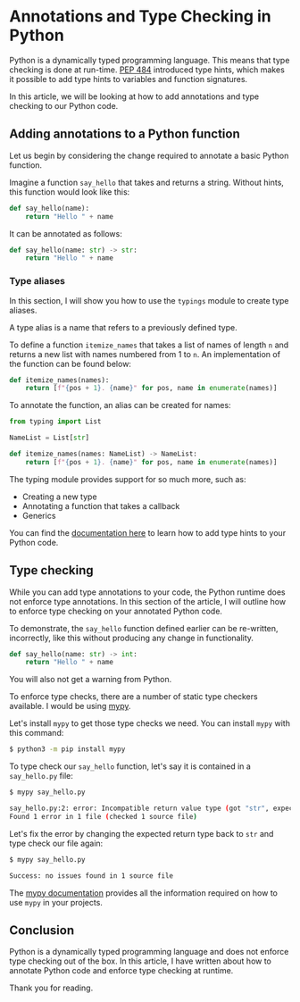 # Annotations and Type Checking in Python

Python is a dynamically typed programming language. This means that type checking is done at run-time. [PEP 484](https://www.python.org/dev/peps/pep-0484/) introduced type hints, which makes it possible to add type hints to variables and function signatures.

In this article, we will be looking at how to add annotations and type checking to our Python code.

## Adding annotations to a Python function

Let us begin by considering the change required to annotate a basic Python function.

Imagine a function `say_hello` that takes and returns a string. Without hints, this function would look like this:

```py
def say_hello(name):
    return "Hello " + name
```

It can be annotated as follows:

```py
def say_hello(name: str) -> str:
    return "Hello " + name
```

### Type aliases

In this section, I will show you how to use the `typings` module to create type aliases.

A type alias is a name that refers to a previously defined type.

To define a function `itemize_names` that takes a list of names of length `n` and returns a new list with names numbered from 1 to `n`. An implementation of the function can be found below:

```py
def itemize_names(names):
    return [f"{pos + 1}. {name}" for pos, name in enumerate(names)]
```

To annotate the function, an alias can be created for names:

```py
from typing import List

NameList = List[str]

def itemize_names(names: NameList) -> NameList:
    return [f"{pos + 1}. {name}" for pos, name in enumerate(names)]
```

The typing module provides support for so much more, such as:

- Creating a new type
- Annotating a function that takes a callback
- Generics

You can find the [documentation here](https://docs.python.org/3/library/typing.html) to learn how to add type hints to your Python code.

## Type checking

While you can add type annotations to your code, the Python runtime does not enforce type annotations. In this section of the article, I will outline how to enforce type checking on your annotated Python code.

To demonstrate, the `say_hello` function defined earlier can be re-written, incorrectly, like this without producing any change in functionality.

```py
def say_hello(name: str) -> int:
    return "Hello " + name
```
You will also not get a warning from Python.

To enforce type checks, there are a number of static type checkers available. I would be using [mypy](http://mypy-lang.org/).

Let's install `mypy` to get those type checks we need. You can install `mypy` with this command:

```sh
$ python3 -m pip install mypy
```

To type check our `say_hello` function, let's say it is contained in a `say_hello.py` file:

```sh
$ mypy say_hello.py 

say_hello.py:2: error: Incompatible return value type (got "str", expected "int")
Found 1 error in 1 file (checked 1 source file)
```

Let's fix the error by changing the expected return type back to `str` and type check our file again:

```sh
$ mypy say_hello.py

Success: no issues found in 1 source file
```

The [mypy documentation](https://mypy.readthedocs.io/en/stable/introduction.html) provides all the information required on how to use `mypy` in your projects.

## Conclusion

Python is a dynamically typed programming language and does not enforce type checking out of the box. In this article, I have written about how to annotate Python code and enforce type checking at runtime.

Thank you for reading.
